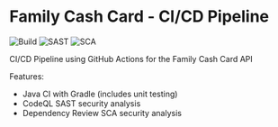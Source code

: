 # Family Cash Card - CI/CD Pipeline

![Build](https://github.com/DarkoGNU/family-cash-card/actions/workflows/gradle.yml/badge.svg)
![SAST](https://github.com/DarkoGNU/family-cash-card/actions/workflows/codeql.yml/badge.svg)
![SCA](https://github.com/DarkoGNU/family-cash-card/actions/workflows/dependency-review.yml/badge.svg)

CI/CD Pipeline using GitHub Actions for the Family Cash Card API

Features:
- Java CI with Gradle (includes unit testing)
- CodeQL SAST security analysis
- Dependency Review SCA security analysis
